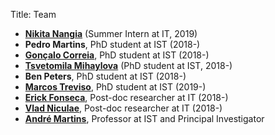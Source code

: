 Title: Team

- **[Nikita Nangia](https://woollysocks.github.io)** (Summer Intern at IT, 2019)
- **Pedro Martins**, PhD student at IST (2018-)
- **[Gonçalo Correia](http://goncalomcorreia.github.io)**, PhD student at IST (2018-)
- **[Tsvetomila Mihaylova](https://tsvm.github.io)** (PhD student at IST, 2018-)
- **Ben Peters**, PhD student at IST (2018-)
- **[Marcos Treviso](http://mtreviso.github.io)**, PhD student at IST (2019-)
- **[Erick Fonseca](http://www.nilc.icmc.usp.br/nilc/pessoas/erickrf)**, Post-doc researcher at IT (2018-)
- **[Vlad Niculae](http://vene.ro)**, Post-doc researcher at IT (2018-)
- **[André Martins](http://andre-martins.github.io)**, Professor at IST and Principal Investigator
